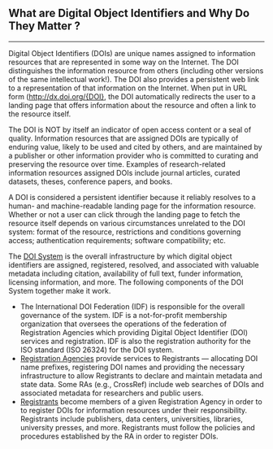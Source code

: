## What are Digital Object Identifiers and Why Do They Matter ?
---

Digital Object Identifiers (DOIs) are unique names assigned to information resources that are represented in some way on the Internet. The DOI distinguishes the information resource from others (including other versions of the same intellectual work!). The DOI also provides a persistent web link to a representation of that information on the Internet. When put in URL form (http://dx.doi.org/{DOI}, the DOI automatically redirects the user to a landing page that offers information about the resource and often a link to the resource itself.  

The DOI is NOT by itself an indicator of open access content or a seal of quality. Information resources that are assigned DOIs are typically of enduring value, likely to be used and cited by others, and are maintained by a publisher or other information provider who is committed to curating and preserving the resource over time. Examples of research-related information resources assigned DOIs include journal articles, curated datasets, theses, conference papers, and books.

A DOI is considered a persistent identifier because it reliably resolves to a human- and machine-readable landing page for the information resource. 
Whether or not a user can click through the landing page to fetch the resource itself depends on various circumstances unrelated to the DOI system: format of the resource, restrictions and conditions governing access; authentication requirements; software compatibility; etc. 

The [DOI System](https://www.doi.org/) is the overall infrastructure by which digital object identifiers are assigned, registered, resolved, and associated with valuable metadata including citation, availability of full text, funder information,  licensing information, and more. The following components of the DOI System together make it work.
* The International DOI Federation (IDF) is responsible for the overall governance of the system. IDF is a not-for-profit membership organization that oversees the operations of the federation of Registration Agencies which providing Digital Object Identifier (DOI) services and registration. IDF is also the registration authority for the ISO standard (ISO 26324) for the DOI system.
* [Registration Agencies](https://www.doi.org/registration_agencies.html) provide services to Registrants — allocating DOI name prefixes, registering DOI names and providing the necessary infrastructure to allow Registrants to declare and maintain metadata and state data. Some RAs (e.g., CrossRef) include web searches of DOIs and associated metadata for researchers and public users. 
* [Registrants](http://google.com) become members of a given Registration Agency in order to to register DOIs for information resources under their responsibility. Registrants include publishers, data centers, universities, libraries, university presses, and more. Registrants must follow the policies and procedures established by the RA in order to register DOIs. 

  


